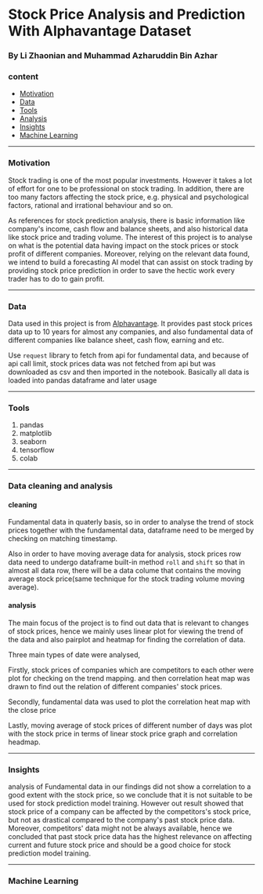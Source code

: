 # Stock Price Analysis and Prediction With Alphavantage Dataset
### By Li Zhaonian and Muhammad Azharuddin Bin Azhar

### content
- [Motivation](https://github.com/leonardlzn/SC1015-mini-project#motivation)
- [Data](https://github.com/leonardlzn/SC1015-mini-project#data)
- [Tools](https://github.com/leonardlzn/SC1015-mini-project#tools)
- [Analysis](https://github.com/leonardlzn/SC1015-mini-project#analysis)
- [Insights](https://github.com/leonardlzn/SC1015-mini-project#insights)
- [Machine Learning](https://github.com/leonardlzn/SC1015-mini-project#machine-learning)

---
### Motivation
Stock trading is one of the most popular investments. However it takes a lot of effort for one to be professional on stock trading. In addition, there are too many factors affecting the stock price, e.g. physical and psychological factors, rational and irrational behaviour and so on.

As references for stock prediction analysis, there is basic information like company's income, cash flow and balance sheets, and also historical data like stock price and trading volume. The interest of this project is to analyse on what is the potential data having impact on the stock prices or stock profit of different companies. Moreover, relying on the relevant data found, we intend to build a forecasting AI model that can assist on stock trading by providing stock price prediction in order to save the hectic work every trader has to do to gain profit.


---
### Data
Data used in this project is from [Alphavantage](https://www.alphavantage.co/documentation/). It provides past stock prices data up to 10 years for almost any companies, and also fundamental data of different companies like balance sheet, cash flow, earning and etc.

Use `request` library to fetch from api for fundamental data, and because of api call limit, stock prices data was not fetched from api but was downloaded as csv and then imported in the notebook. Basically all data is loaded into pandas dataframe and later usage

---
### Tools
1. pandas
2. matplotlib
3. seaborn
4. tensorflow
5. colab

---
### Data cleaning and analysis
#### cleaning
Fundamental data in quaterly basis, so in order to analyse the trend of stock prices together with the fundamental data, dataframe need to be merged by checking on matching timestamp.

Also in order to have moving average data for analysis, stock prices row data need to undergo dataframe built-in method `roll` and `shift` so that in almost all data row, there will be a data colume that contains the moving average stock price(same technique for the stock trading volume moving average).

#### analysis
The main focus of the project is to find out data that is relevant to changes of stock prices, hence we mainly uses linear plot for viewing the trend of the data and also pairplot and heatmap for finding the correlation of data.

Three main types of date were analysed, 

Firstly, stock prices of companies which are competitors to each other were plot for checking on the trend mapping. and then correlation heat map was drawn to find out the relation of different companies' stock prices.

Secondly, fundamental data was used to plot the correlation heat map with the close price

Lastly, moving average of stock prices of different number of days was plot with the stock price in terms of linear stock price graph and correlation headmap.

---
### Insights

analysis of Fundamental data in our findings did not show a correlation to a good extent with the stock price, so we conclude that it is not suitable to be used for stock prediction model training. However out result showed that stock price of a company can be affected by the competitors's stock price, but not as drastical compared to the company's past stock price data. Moreover, competitors' data might not be always available, hence we concluded that past stock price data has the highest relevance on affecting current and future stock price and should be a good choice for stock prediction model training.

---
### Machine Learning
